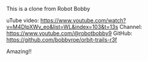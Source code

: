 This is a clone from Robot Bobby

uTube video: https://www.youtube.com/watch?v=M4DlpXWv_eo&list=WL&index=103&t=13s Channel: https://www.youtube.com/@robotbobby9 GitHub: https://github.com/bobbyroe/orbit-trails-r3f

Amazing!!